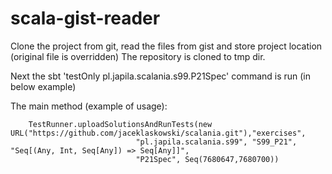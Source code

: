 scala-gist-reader
=================

Clone the project from git, read the files from gist and store project location (original file is overridden)
The repository is cloned to tmp dir.

Next the sbt 'testOnly pl.japila.scalania.s99.P21Spec' command is run (in below example)

The main method (example of usage):

        TestRunner.uploadSolutionsAndRunTests(new URL("https://github.com/jaceklaskowski/scalania.git"),"exercises",
                                "pl.japila.scalania.s99", "S99_P21", "Seq[(Any, Int, Seq[Any]) => Seq[Any]]",
                                "P21Spec", Seq(7680647,7680700))

